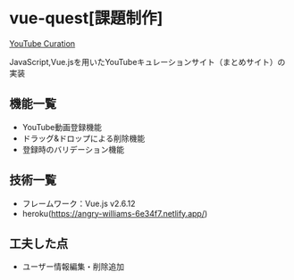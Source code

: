 
# vue-quest[課題制作]

[YouTube Curation](https://angry-williams-6e34f7.netlify.app/)

JavaScript,Vue.jsを用いたYouTubeキュレーションサイト（まとめサイト）の実装

## 機能一覧
*  YouTube動画登録機能
*  ドラッグ&ドロップによる削除機能
*  登録時のバリデーション機能


## 技術一覧
*  フレームワーク：Vue.js v2.6.12 
*  heroku(https://angry-williams-6e34f7.netlify.app/) 


 
## 工夫した点
*  ユーザー情報編集・削除追加



